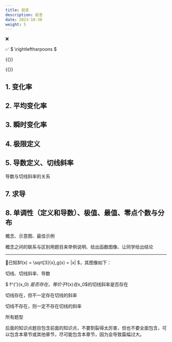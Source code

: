 ```yaml
---
title: 前言
description: 前言
date: 2023-10-30
weight: 5
---
```


<style>
th, td {
  border: 1px solid rgb(190, 190, 190);
}
</style>

&#10060;

&#9989;
$ \rightleftharpoons $


{{<note>}}


{{</note>}}








## 1. 变化率


## 2. 平均变化率

## 3. 瞬时变化率

## 4. 极限定义

## 5. 导数定义、切线斜率

导数与切线斜率的关系


## 7. 求导

## 8. 单调性（定义和导数）、极值、最值、零点个数与分布





概念、示意图、最佳示例


概念之间的联系与区别用题目来举例说明、给出函数图像、让同学给出结论

---
&#128311;已知$f(x) = \sqrt[3]{x},g(x) = |x| $，其图像如下：

切线、切线斜率、导数

$ f^{'}(x_0) $是否存在，等价于$f(x)$在$x_0$的切线斜率是否存在

切线存在，但不一定存在切线的斜率

切线不存在，则一定不存在切线的斜率


所有题型


后面的知识点题目包含前面的知识点，不要割裂得太厉害，但也不要全面包含，可以包含本章节或其他章节，尽可能包含本章节，因为会导致篇幅过大。








